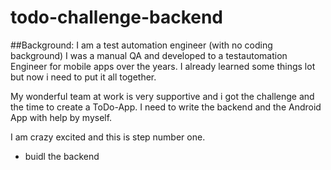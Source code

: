 # todo-challenge-backend

##Background:
I am a test automation engineer (with no coding background) I was a manual QA and developed to a testautomation Engineer for mobile apps over the years.
I already learned some things lot but now i need to put it all together.

My wonderful team at work is very supportive and i got the challenge and the time to create a ToDo-App. I need to write the backend and the Android App with help by myself.

I am crazy excited and this is step number one.

- buidl the backend
